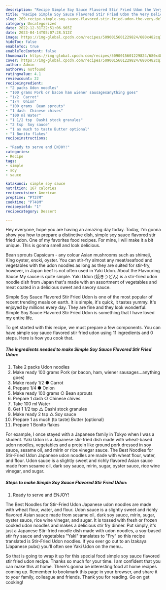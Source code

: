 ```yaml
---
description: "Recipe Simple Soy Sauce Flavored Stir Fried Udon the Very Delicious"
title: "Recipe Simple Soy Sauce Flavored Stir Fried Udon the Very Delicious"
slug: 269-recipe-simple-soy-sauce-flavored-stir-fried-udon-the-very-delicious
category: Uncategorized
date: 2022-12-31T22:51:06.965Z
date: 2023-04-14T05:07:28.512Z
image: https://img-global.cpcdn.com/recipes/5090015601229824/680x482cq70/simple-soy-sauce-flavored-stir-fried-udon-recipe-main-photo.jpg
hideToc: false
enableToc: true
enableTocContent: false
thumbnail: https://img-global.cpcdn.com/recipes/5090015601229824/680x482cq70/simple-soy-sauce-flavored-stir-fried-udon-recipe-main-photo.jpg
cover: https://img-global.cpcdn.com/recipes/5090015601229824/680x482cq70/simple-soy-sauce-flavored-stir-fried-udon-recipe-main-photo.jpg
author: Admin
authorAv: notfound
ratingvalue: 4.1
reviewcount: 22
recipeingredient:
- "2 packs Udon noodles"
- "100 grams Pork or bacon ham wiener sausagesanything goes"
- "1/2  Carrot"
- "1/4  Onion"
- "100 grams  Bean sprouts"
- "1 dash  Chinese chives"
- "100 ml Water"
- "1 1/2 tsp  Dashi stock granules"
- "2 tsp  Soy sauce"
- "1 as much to taste Butter optional"
- "1 Bonito flakes"
recipeinstructions:

- "Ready to serve and ENJOY!"
categories:
- Recipe
tags:
- simple
- soy
- sauce

katakunci: simple soy sauce 
nutrition: 167 calories
recipecuisine: American
preptime: "PT37M"
cooktime: "PT48M"
recipeyield: "1"
recipecategory: Dessert

---
```



Hey everyone, hope you are having an amazing day today. Today, I'm gonna show you how to prepare a distinctive dish, simple soy sauce flavored stir fried udon. One of my favorites food recipes. For mine, I will make it a bit unique. This is gonna smell and look delicious.

Bean sprouts Capsicum - any colour Asian mushrooms such as shimeji, King oyster, enoki, oyster. You can stir-fry almost any meat/seafood and vegetables with the udon noodles as long as they are suited for stir-fry, however, in Japan beef is not often used in Yaki Udon. About the Flavouring Sauce My sauce is quite simple. Yaki Udon (焼きうどん) is a stir-fried udon noodle dish from Japan that&#39;s made with an assortment of vegetables and meat coated in a delicious sweet and savory sauce.

Simple Soy Sauce Flavored Stir Fried Udon is one of the most popular of recent trending meals on earth. It is simple, it's quick, it tastes yummy. It's enjoyed by millions every day. They are fine and they look wonderful. Simple Soy Sauce Flavored Stir Fried Udon is something that I have loved my entire life.


To get started with this recipe, we must prepare a few components. You can have simple soy sauce flavored stir fried udon using 11 ingredients and 0 steps. Here is how you cook that.

<!--inarticleads1-->

##### The ingredients needed to make Simple Soy Sauce Flavored Stir Fried Udon:

1. Take 2 packs Udon noodles
1. Make ready 100 grams Pork (or bacon, ham, wiener sausages...anything goes)
1. Make ready 1/2 ● Carrot
1. Prepare 1/4 ● Onion
1. Make ready 100 grams ○ Bean sprouts
1. Prepare 1 dash ○ Chinese chives
1. Take 100 ml Water
1. Get 1 1/2 tsp △ Dashi stock granules
1. Make ready 2 tsp △ Soy sauce
1. Prepare 1 as much (to taste) Butter (optional)
1. Prepare 1 Bonito flakes


For example, I once stayed with a Japanese family in Tokyo when I was a student. Yaki Udon is a Japanese stir-fried dish made with wheat-based udon noodles, vegetables and a protein like ground pork dressed in soy sauce, sesame oil, and mirin or rice vinegar sauce. The Best Noodles for Stir-Fried Udon Japanese udon noodles are made with wheat flour, water, and flour. Udon sauce is a slightly sweet and richly flavored Asian sauce made from sesame oil, dark soy sauce, mirin, sugar, oyster sauce, rice wine vinegar, and sugar. 

<!--inarticleads2-->

##### Steps to make Simple Soy Sauce Flavored Stir Fried Udon:


1. Ready to serve and ENJOY!

The Best Noodles for Stir-Fried Udon Japanese udon noodles are made with wheat flour, water, and flour. Udon sauce is a slightly sweet and richly flavored Asian sauce made from sesame oil, dark soy sauce, mirin, sugar, oyster sauce, rice wine vinegar, and sugar. It is tossed with fresh or frozen cooked udon noodles and makes a delicious stir fry dinner. Put simply, it&#39;s just a Japanese Stir-fried noodle dish made with udon noodles, a soy-based stir fry sauce and vegetables &#34;Yaki&#34; translates to &#34;Fry&#34; so this recipe translated is Stir-Fried Udon noodles. If you ever go out to an Izakaya (Japanese pubs) you&#39;ll often see Yaki Udon on the menu.. 

So that is going to wrap it up for this special food simple soy sauce flavored stir fried udon recipe. Thanks so much for your time. I am confident that you can make this at home. There's gonna be interesting food at home recipes coming up. Remember to bookmark this page in your browser, and share it to your family, colleague and friends. Thank you for reading. Go on get cooking!
